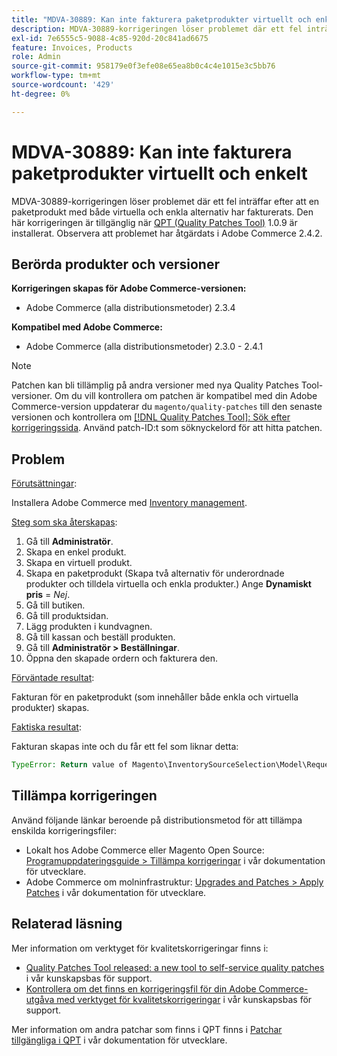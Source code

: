 ```yaml
---
title: "MDVA-30889: Kan inte fakturera paketprodukter virtuellt och enkelt"
description: MDVA-30889-korrigeringen löser problemet där ett fel inträffar efter att en paketprodukt med både virtuella och enkla alternativ har fakturerats. Den här korrigeringen är tillgänglig när [QPT-verktyget (Quality Patches Tool)](/help/announcements/adobe-commerce-announcements/magento-quality-patches-released-new-tool-to-self-serve-quality-patches.md) 1.0.9 är installerat. Observera att problemet har åtgärdats i Adobe Commerce 2.4.2.
exl-id: 7e6555c5-9088-4c85-920d-20c841ad6675
feature: Invoices, Products
role: Admin
source-git-commit: 958179e0f3efe08e65ea8b0c4c4e1015e3c5bb76
workflow-type: tm+mt
source-wordcount: '429'
ht-degree: 0%

---
```


# MDVA-30889: Kan inte fakturera paketprodukter virtuellt och enkelt

MDVA-30889-korrigeringen löser problemet där ett fel inträffar efter att en paketprodukt med både virtuella och enkla alternativ har fakturerats. Den här korrigeringen är tillgänglig när [QPT (Quality Patches Tool)](/help/announcements/adobe-commerce-announcements/magento-quality-patches-released-new-tool-to-self-serve-quality-patches.md) 1.0.9 är installerat. Observera att problemet har åtgärdats i Adobe Commerce 2.4.2.

## Berörda produkter och versioner

**Korrigeringen skapas för Adobe Commerce-versionen:**

* Adobe Commerce (alla distributionsmetoder) 2.3.4

**Kompatibel med Adobe Commerce:**

* Adobe Commerce (alla distributionsmetoder) 2.3.0 - 2.4.1

>[!NOTE]
>
>Patchen kan bli tillämplig på andra versioner med nya Quality Patches Tool-versioner. Om du vill kontrollera om patchen är kompatibel med din Adobe Commerce-version uppdaterar du `magento/quality-patches` till den senaste versionen och kontrollera om [[!DNL Quality Patches Tool]: Sök efter korrigeringssida](https://devdocs.magento.com/quality-patches/tool.html#patch-grid). Använd patch-ID:t som söknyckelord för att hitta patchen.

## Problem

<u>Förutsättningar</u>:

Installera Adobe Commerce med [Inventory management](https://devdocs.magento.com/guides/v2.4/inventory/).

<u>Steg som ska återskapas</u>:

1. Gå till **Administratör**.
1. Skapa en enkel produkt.
1. Skapa en virtuell produkt.
1. Skapa en paketprodukt (Skapa två alternativ för underordnade produkter och tilldela virtuella och enkla produkter.) Ange **Dynamiskt pris** = *Nej*.
1. Gå till butiken.
1. Gå till produktsidan.
1. Lägg produkten i kundvagnen.
1. Gå till kassan och beställ produkten.
1. Gå till **Administratör > Beställningar**.
1. Öppna den skapade ordern och fakturera den.

<u>Förväntade resultat</u>:

Fakturan för en paketprodukt (som innehåller både enkla och virtuella produkter) skapas.

<u>Faktiska resultat</u>:

Fakturan skapas inte och du får ett fel som liknar detta:

```php
TypeError: Return value of Magento\InventorySourceSelection\Model\Request\InventoryRequest::getItems() must be of the type array, null returned in vendor/magento/module-inventory-source-selection/Model/Request/InventoryRequest.php:102
```

## Tillämpa korrigeringen

Använd följande länkar beroende på distributionsmetod för att tillämpa enskilda korrigeringsfiler:

* Lokalt hos Adobe Commerce eller Magento Open Source: [Programuppdateringsguide > Tillämpa korrigeringar](https://devdocs.magento.com/guides/v2.4/comp-mgr/patching/mqp.html) i vår dokumentation för utvecklare.
* Adobe Commerce om molninfrastruktur: [Upgrades and Patches > Apply Patches](https://devdocs.magento.com/cloud/project/project-patch.html) i vår dokumentation för utvecklare.

## Relaterad läsning

Mer information om verktyget för kvalitetskorrigeringar finns i:

* [Quality Patches Tool released: a new tool to self-service quality patches](/help/announcements/adobe-commerce-announcements/magento-quality-patches-released-new-tool-to-self-serve-quality-patches.md) i vår kunskapsbas för support.
* [Kontrollera om det finns en korrigeringsfil för din Adobe Commerce-utgåva med verktyget för kvalitetskorrigeringar](/help/support-tools/patches-available-in-qpt-tool/check-patch-for-magento-issue-with-magento-quality-patches.md) i vår kunskapsbas för support.

Mer information om andra patchar som finns i QPT finns i [Patchar tillgängliga i QPT](https://devdocs.magento.com/quality-patches/tool.html#patch-grid) i vår dokumentation för utvecklare.

